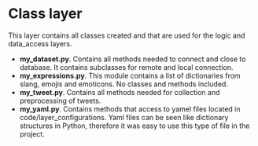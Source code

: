 # Class layer

This layer contains all classes created and that are used for the logic and data_access layers.

- **my_dataset.py**. Contains all methods needed to connect and close to database. It contains subclasses for remote and local connection.
- **my_expressions.py**. This module contains a list of dictionaries from slang, emojis and emoticons. No classes and methods included.
- **my_tweet.py**. Contains all methods needed for collection and preprocessing of tweets.
- **my_yaml.py**. Contains methods that access to yamel files located in code/layer_configurations. Yaml files can be seen like dictionary structures in Python, therefore it was easy to use this type of file in the project.
